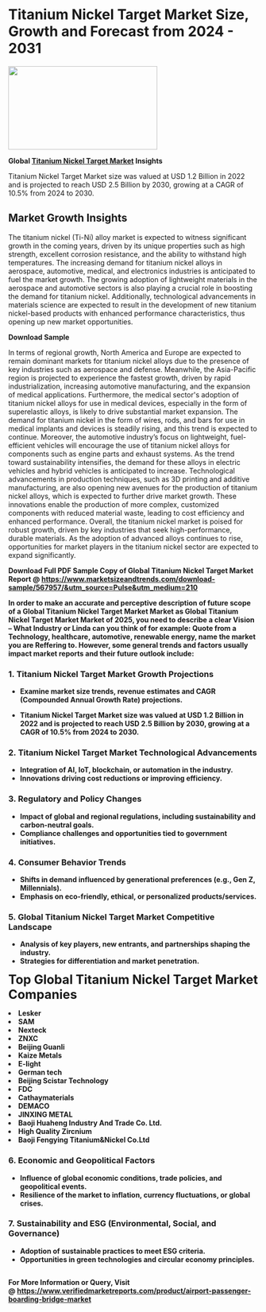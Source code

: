 <H1>Titanium Nickel Target Market Size, Growth and Forecast from 2024 - 2031</H1><img class="aligncenter size-medium wp-image-584254" src="https://thirdeyenews.in/wp-content/uploads/2024/09/Global-Market-Research-300x168.jpeg" alt="" width="300" height="168" /><p><strong>Global&nbsp;<a href="https://www.marketsizeandtrends.com/download-sample/567957/&amp;utm_source=Pulse&amp;utm_medium=210">Titanium Nickel Target Market</a> Insights</strong></p><p>Titanium Nickel Target Market size was valued at USD 1.2 Billion in 2022 and is projected to reach USD 2.5 Billion by 2030, growing at a CAGR of 10.5% from 2024 to 2030.</p><p><h2>Market Growth Insights</h2> <p>The titanium nickel (Ti-Ni) alloy market is expected to witness significant growth in the coming years, driven by its unique properties such as high strength, excellent corrosion resistance, and the ability to withstand high temperatures. The increasing demand for titanium nickel alloys in aerospace, automotive, medical, and electronics industries is anticipated to fuel the market growth. The growing adoption of lightweight materials in the aerospace and automotive sectors is also playing a crucial role in boosting the demand for titanium nickel. Additionally, technological advancements in materials science are expected to result in the development of new titanium nickel-based products with enhanced performance characteristics, thus opening up new market opportunities.</p> <p><strong>Download Sample</strong></p> <p>In terms of regional growth, North America and Europe are expected to remain dominant markets for titanium nickel alloys due to the presence of key industries such as aerospace and defense. Meanwhile, the Asia-Pacific region is projected to experience the fastest growth, driven by rapid industrialization, increasing automotive manufacturing, and the expansion of medical applications. Furthermore, the medical sector's adoption of titanium nickel alloys for use in medical devices, especially in the form of superelastic alloys, is likely to drive substantial market expansion. The demand for titanium nickel in the form of wires, rods, and bars for use in medical implants and devices is steadily rising, and this trend is expected to continue. Moreover, the automotive industry’s focus on lightweight, fuel-efficient vehicles will encourage the use of titanium nickel alloys for components such as engine parts and exhaust systems. As the trend toward sustainability intensifies, the demand for these alloys in electric vehicles and hybrid vehicles is anticipated to increase. Technological advancements in production techniques, such as 3D printing and additive manufacturing, are also opening new avenues for the production of titanium nickel alloys, which is expected to further drive market growth. These innovations enable the production of more complex, customized components with reduced material waste, leading to cost efficiency and enhanced performance. Overall, the titanium nickel market is poised for robust growth, driven by key industries that seek high-performance, durable materials. As the adoption of advanced alloys continues to rise, opportunities for market players in the titanium nickel sector are expected to expand significantly.</p> <p><strong></p><p><span class=""><strong>Download Full PDF Sample Copy of Global Titanium Nickel Target Market Report</strong> @ <a href="https://www.marketsizeandtrends.com/download-sample/567957/&amp;utm_source=Pulse&amp;utm_medium=210" target="_blank">https://www.marketsizeandtrends.com/download-sample/567957/&amp;utm_source=Pulse&amp;utm_medium=210</a></span></p><p>In order to make an accurate and perceptive description of future scope of a Global&nbsp;Titanium Nickel Target Market Market as Global&nbsp;Titanium Nickel Target Market Market of 2025, you need to describe a clear Vision &ndash; What Industry or Linda can you think of for example: Quote from a Technology, healthcare, automotive, renewable energy, name the market you are Reffering to. However, some general trends and factors usually impact market reports and their future outlook include:</p><h3>1.&nbsp;<strong>Titanium Nickel Target Market Growth Projections</strong></h3><ul><li>Examine market size trends, revenue estimates and CAGR (Compounded Annual Growth Rate) projections.</li><li><p>Titanium Nickel Target Market size was valued at USD 1.2 Billion in 2022 and is projected to reach USD 2.5 Billion by 2030, growing at a CAGR of 10.5% from 2024 to 2030.</p></li></ul><h3>2.&nbsp;<strong>Titanium Nickel Target Market Technological Advancements</strong></h3><ul><li>Integration of AI, IoT, blockchain, or automation in the industry.</li><li>Innovations driving cost reductions or improving efficiency.</li></ul><h3>3.&nbsp;<strong>Regulatory and Policy Changes</strong></h3><ul><li>Impact of global and regional regulations, including sustainability and carbon-neutral goals.</li><li>Compliance challenges and opportunities tied to government initiatives.</li></ul><h3>4.&nbsp;<strong>Consumer Behavior Trends</strong></h3><ul><li>Shifts in demand influenced by generational preferences (e.g., Gen Z, Millennials).</li><li>Emphasis on eco-friendly, ethical, or personalized products/services.</li></ul><h3>5.&nbsp;<strong>Global Titanium Nickel Target Market Competitive Landscape</strong></h3><ul><li>Analysis of key players, new entrants, and partnerships shaping the industry.</li><li>Strategies for differentiation and market penetration.</li></ul><p data-pm-slice="1 1 []"><span style="color: inherit; font-family: inherit; font-size: 25px;">Top Global Titanium Nickel Target Market Companies</span></p><div class="" data-test-id=""><p><li>Lesker</li><li> SAM</li><li> Nexteck</li><li> ZNXC</li><li> Beijing Guanli</li><li> Kaize Metals</li><li> E-light</li><li> German tech</li><li> Beijing Scistar Technology</li><li> FDC</li><li> Cathaymaterials</li><li> DEMACO</li><li> JINXING METAL</li><li> Baoji Huaheng Industry And Trade Co. Ltd.</li><li> High Quality Zircnium</li><li> Baoji Fengying Titanium&Nickel Co.Ltd</li></p></div><h3>6.&nbsp;<strong>Economic and Geopolitical Factors</strong></h3><ul><li>Influence of global economic conditions, trade policies, and geopolitical events.</li><li>Resilience of the market to inflation, currency fluctuations, or global crises.</li></ul><h3>7.&nbsp;<strong>Sustainability and ESG (Environmental, Social, and Governance)</strong></h3><ul><li>Adoption of sustainable practices to meet ESG criteria.</li><li>Opportunities in green technologies and circular economy principles.</li></ul><h2><strong style="font-size: 14px;">For More Information or Query, Visit @&nbsp;</strong><a style="background-color: #ffffff; font-size: 14px;" href="https://www.marketsizeandtrends.com/report/titanium-nickel-target-market/" target="_blank">https://www.verifiedmarketreports.com/product/airport-passenger-boarding-bridge-market</a></h2>
